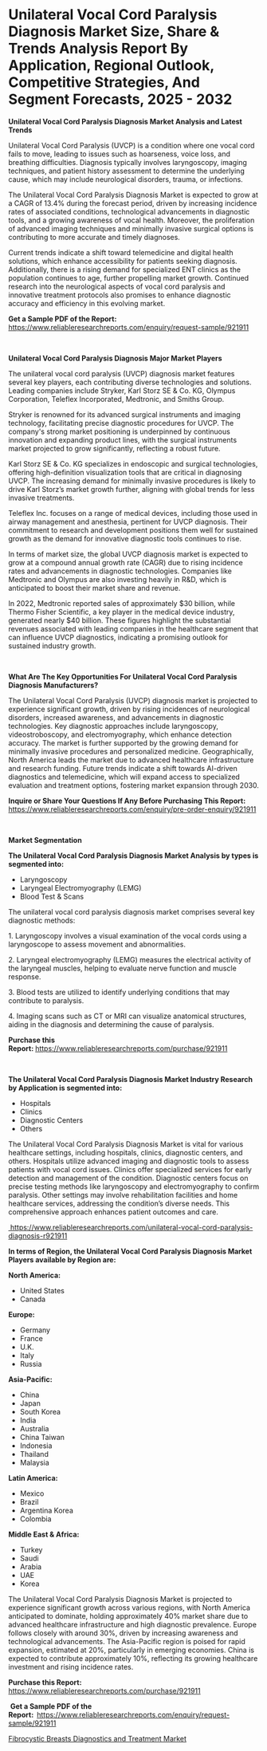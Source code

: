 <p><h1>Unilateral Vocal Cord Paralysis Diagnosis Market Size, Share & Trends Analysis Report By Application, Regional Outlook, Competitive Strategies, And Segment Forecasts, 2025 - 2032</h1></p><p><strong>Unilateral Vocal Cord Paralysis Diagnosis Market Analysis and Latest Trends</strong></p>
<p><p>Unilateral Vocal Cord Paralysis (UVCP) is a condition where one vocal cord fails to move, leading to issues such as hoarseness, voice loss, and breathing difficulties. Diagnosis typically involves laryngoscopy, imaging techniques, and patient history assessment to determine the underlying cause, which may include neurological disorders, trauma, or infections. </p><p>The Unilateral Vocal Cord Paralysis Diagnosis Market is expected to grow at a CAGR of 13.4% during the forecast period, driven by increasing incidence rates of associated conditions, technological advancements in diagnostic tools, and a growing awareness of vocal health. Moreover, the proliferation of advanced imaging techniques and minimally invasive surgical options is contributing to more accurate and timely diagnoses. </p><p>Current trends indicate a shift toward telemedicine and digital health solutions, which enhance accessibility for patients seeking diagnosis. Additionally, there is a rising demand for specialized ENT clinics as the population continues to age, further propelling market growth. Continued research into the neurological aspects of vocal cord paralysis and innovative treatment protocols also promises to enhance diagnostic accuracy and efficiency in this evolving market.</p></p>
<p><strong>Get a Sample PDF of the Report:&nbsp;</strong> <a href="https://www.reliableresearchreports.com/enquiry/request-sample/921911?utm_campaign=2264&utm_medium=2&utm_source=Github&utm_content=ia&utm_term=07032025&utm_id=unilateral-vocal-cord-paralysis-diagnosis">https://www.reliableresearchreports.com/enquiry/request-sample/921911</a></p>
<p>&nbsp;</p>
<p><strong>Unilateral Vocal Cord Paralysis Diagnosis Major Market Players</strong></p>
<p><p>The unilateral vocal cord paralysis (UVCP) diagnosis market features several key players, each contributing diverse technologies and solutions. Leading companies include Stryker, Karl Storz SE & Co. KG, Olympus Corporation, Teleflex Incorporated, Medtronic, and Smiths Group.</p><p>Stryker is renowned for its advanced surgical instruments and imaging technology, facilitating precise diagnostic procedures for UVCP. The company's strong market positioning is underpinned by continuous innovation and expanding product lines, with the surgical instruments market projected to grow significantly, reflecting a robust future.</p><p>Karl Storz SE & Co. KG specializes in endoscopic and surgical technologies, offering high-definition visualization tools that are critical in diagnosing UVCP. The increasing demand for minimally invasive procedures is likely to drive Karl Storz’s market growth further, aligning with global trends for less invasive treatments.</p><p>Teleflex Inc. focuses on a range of medical devices, including those used in airway management and anesthesia, pertinent for UVCP diagnosis. Their commitment to research and development positions them well for sustained growth as the demand for innovative diagnostic tools continues to rise.</p><p>In terms of market size, the global UVCP diagnosis market is expected to grow at a compound annual growth rate (CAGR) due to rising incidence rates and advancements in diagnostic technologies. Companies like Medtronic and Olympus are also investing heavily in R&D, which is anticipated to boost their market share and revenue.</p><p>In 2022, Medtronic reported sales of approximately $30 billion, while Thermo Fisher Scientific, a key player in the medical device industry, generated nearly $40 billion. These figures highlight the substantial revenues associated with leading companies in the healthcare segment that can influence UVCP diagnostics, indicating a promising outlook for sustained industry growth.</p></p>
<p>&nbsp;</p>
<p><strong>What Are The Key Opportunities For Unilateral Vocal Cord Paralysis Diagnosis Manufacturers?</strong></p>
<p><p>The Unilateral Vocal Cord Paralysis (UVCP) diagnosis market is projected to experience significant growth, driven by rising incidences of neurological disorders, increased awareness, and advancements in diagnostic technologies. Key diagnostic approaches include laryngoscopy, videostroboscopy, and electromyography, which enhance detection accuracy. The market is further supported by the growing demand for minimally invasive procedures and personalized medicine. Geographically, North America leads the market due to advanced healthcare infrastructure and research funding. Future trends indicate a shift towards AI-driven diagnostics and telemedicine, which will expand access to specialized evaluation and treatment options, fostering market expansion through 2030.</p></p>
<p><strong>Inquire or Share Your Questions If Any Before Purchasing This Report:</strong> <a href="https://www.reliableresearchreports.com/enquiry/pre-order-enquiry/921911?utm_campaign=2264&utm_medium=2&utm_source=Github&utm_content=ia&utm_term=07032025&utm_id=unilateral-vocal-cord-paralysis-diagnosis">https://www.reliableresearchreports.com/enquiry/pre-order-enquiry/921911</a></p>
<p>&nbsp;</p>
<p><strong>Market Segmentation</strong></p>
<p><strong>The Unilateral Vocal Cord Paralysis Diagnosis Market Analysis by types is segmented into:</strong></p>
<p><ul><li>Laryngoscopy</li><li>Laryngeal Electromyography (LEMG)</li><li>Blood Test & Scans</li></ul></p>
<p><p>The unilateral vocal cord paralysis diagnosis market comprises several key diagnostic methods: </p><p>1. Laryngoscopy involves a visual examination of the vocal cords using a laryngoscope to assess movement and abnormalities.</p><p>2. Laryngeal electromyography (LEMG) measures the electrical activity of the laryngeal muscles, helping to evaluate nerve function and muscle response.</p><p>3. Blood tests are utilized to identify underlying conditions that may contribute to paralysis.</p><p>4. Imaging scans such as CT or MRI can visualize anatomical structures, aiding in the diagnosis and determining the cause of paralysis.</p></p>
<p><strong>Purchase this Report:&nbsp;</strong><a href="https://www.reliableresearchreports.com/purchase/921911?utm_campaign=2264&utm_medium=2&utm_source=Github&utm_content=ia&utm_term=07032025&utm_id=unilateral-vocal-cord-paralysis-diagnosis">https://www.reliableresearchreports.com/purchase/921911</a></p>
<p>&nbsp;</p>
<p><strong>The Unilateral Vocal Cord Paralysis Diagnosis Market Industry Research by Application is segmented into:</strong></p>
<p><ul><li>Hospitals</li><li>Clinics</li><li>Diagnostic Centers</li><li>Others</li></ul></p>
<p><p>The Unilateral Vocal Cord Paralysis Diagnosis Market is vital for various healthcare settings, including hospitals, clinics, diagnostic centers, and others. Hospitals utilize advanced imaging and diagnostic tools to assess patients with vocal cord issues. Clinics offer specialized services for early detection and management of the condition. Diagnostic centers focus on precise testing methods like laryngoscopy and electromyography to confirm paralysis. Other settings may involve rehabilitation facilities and home healthcare services, addressing the condition’s diverse needs. This comprehensive approach enhances patient outcomes and care.</p></p>
<p><a href="https://www.reliableresearchreports.com/unilateral-vocal-cord-paralysis-diagnosis-r921911?utm_campaign=2264&utm_medium=2&utm_source=Github&utm_content=ia&utm_term=07032025&utm_id=unilateral-vocal-cord-paralysis-diagnosis">&nbsp;https://www.reliableresearchreports.com/unilateral-vocal-cord-paralysis-diagnosis-r921911</a></p>
<p><strong>In terms of Region, the Unilateral Vocal Cord Paralysis Diagnosis Market Players available by Region are:</strong></p>
<p>
    <p> <strong> North America: </strong>
        <ul>
            <li>United States</li>
            <li>Canada</li>
        </ul>
        </p> 
    <p> <strong> Europe: </strong>
        <ul>
            <li>Germany</li>
            <li>France</li>
            <li>U.K.</li>
            <li>Italy</li>
            <li>Russia</li>
        </ul>
        </p> 
    <p> <strong> Asia-Pacific: </strong>
        <ul>
            <li>China</li>
            <li>Japan</li>
            <li>South Korea</li>
            <li>India</li>
            <li>Australia</li>
            <li>China Taiwan</li>
            <li>Indonesia</li>
            <li>Thailand</li>
            <li>Malaysia</li>
        </ul>
        </p> 
    <p> <strong> Latin America: </strong>
        <ul>
            <li>Mexico</li>
            <li>Brazil</li>
            <li>Argentina Korea</li>
            <li>Colombia</li>
        </ul>
        </p> 
    <p> <strong> Middle East & Africa: </strong>
        <ul>
            <li>Turkey</li>
            <li>Saudi</li>
            <li>Arabia</li>
            <li>UAE</li>
            <li>Korea</li>
        </ul>
    </p>
    </p>
<p><p>The Unilateral Vocal Cord Paralysis Diagnosis Market is projected to experience significant growth across various regions, with North America anticipated to dominate, holding approximately 40% market share due to advanced healthcare infrastructure and high diagnostic prevalence. Europe follows closely with around 30%, driven by increasing awareness and technological advancements. The Asia-Pacific region is poised for rapid expansion, estimated at 20%, particularly in emerging economies. China is expected to contribute approximately 10%, reflecting its growing healthcare investment and rising incidence rates.</p></p>
<p><strong>Purchase this Report: </strong><a href="https://www.reliableresearchreports.com/purchase/921911?utm_campaign=2264&utm_medium=2&utm_source=Github&utm_content=ia&utm_term=07032025&utm_id=unilateral-vocal-cord-paralysis-diagnosis">https://www.reliableresearchreports.com/purchase/921911</a></p>
<p>&nbsp;<strong>Get a Sample PDF of the Report:&nbsp;&nbsp;</strong><a href="https://www.reliableresearchreports.com/enquiry/request-sample/921911?utm_campaign=2264&utm_medium=2&utm_source=Github&utm_content=ia&utm_term=07032025&utm_id=unilateral-vocal-cord-paralysis-diagnosis">https://www.reliableresearchreports.com/enquiry/request-sample/921911</a></p>
<p><strong></strong></p>
<p><p><a href="https://github.com/GenaGaines34/Market-Research-Report-List-2/blob/main/fibrocystic-breasts-diagnostics-and-treatment-market.md?utm_campaign=2264&utm_medium=2&utm_source=Github&utm_content=ia&utm_term=07032025&utm_id=unilateral-vocal-cord-paralysis-diagnosis">Fibrocystic Breasts Diagnostics and Treatment Market</a></p></p>